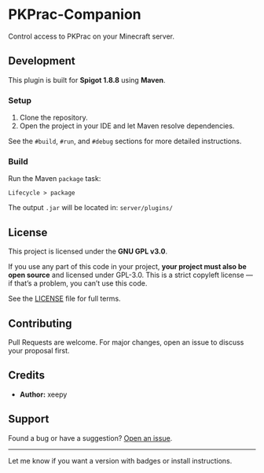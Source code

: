 # PKPrac-Companion

Control access to PKPrac on your Minecraft server.

## Development

This plugin is built for **Spigot 1.8.8** using **Maven**.

### Setup

1. Clone the repository.
2. Open the project in your IDE and let Maven resolve dependencies.

See the `#build`, `#run`, and `#debug` sections for more detailed instructions.

### Build

Run the Maven `package` task:

```
Lifecycle > package
```

The output `.jar` will be located in:
`server/plugins/`

## License

This project is licensed under the **GNU GPL v3.0**.

If you use any part of this code in your project, **your project must also be open source** and licensed under GPL-3.0. This is a strict copyleft license — if that’s a problem, you can’t use this code.

See the [LICENSE](LICENSE) file for full terms.

## Contributing

Pull Requests are welcome. For major changes, open an issue to discuss your proposal first.

## Credits

* **Author:** xeepy

## Support

Found a bug or have a suggestion? [Open an issue](../../issues).

---

Let me know if you want a version with badges or install instructions.
